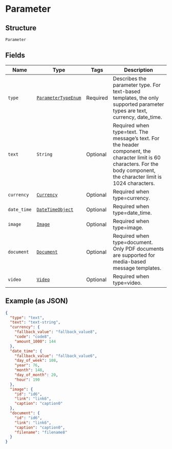 
# Parameter

## Structure

`Parameter`

## Fields

| Name | Type | Tags | Description |
|  --- | --- | --- | --- |
| `type` | [`ParameterTypeEnum`](../../doc/models/parameter-type-enum.md) | Required | Describes the parameter type. For text-based templates, the only supported parameter types are text, currency, date_time. |
| `text` | `String` | Optional | Required when type=text. The message’s text. For the header component, the character limit is 60 characters. For the body component, the character limit is 1024 characters. |
| `currency` | [`Currency`](../../doc/models/currency.md) | Optional | Required when type=currency. |
| `date_time` | [`DateTimeObject`](../../doc/models/date-time-object.md) | Optional | Required when type=date_time. |
| `image` | [`Image`](../../doc/models/image.md) | Optional | Required when type=image. |
| `document` | [`Document`](../../doc/models/document.md) | Optional | Required when type=document. Only PDF documents are supported for media-based message templates. |
| `video` | [`Video`](../../doc/models/video.md) | Optional | Required when type=video. |

## Example (as JSON)

```json
{
  "type": "text",
  "text": "text-string",
  "currency": {
    "fallback_value": "fallback_value8",
    "code": "code8",
    "amount_1000": 144
  },
  "date_time": {
    "fallback_value": "fallback_value6",
    "day_of_week": 108,
    "year": 76,
    "month": 148,
    "day_of_month": 20,
    "hour": 190
  },
  "image": {
    "id": "id6",
    "link": "link6",
    "caption": "caption0"
  },
  "document": {
    "id": "id6",
    "link": "link6",
    "caption": "caption0",
    "filename": "filename8"
  }
}
```

